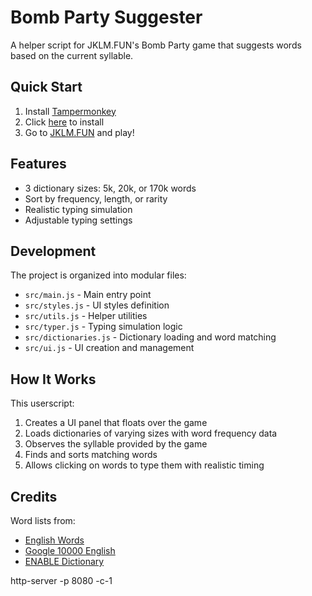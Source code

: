 # Bomb Party Suggester

A helper script for JKLM.FUN's Bomb Party game that suggests words based on the current syllable.

## Quick Start

1. Install [Tampermonkey](https://www.tampermonkey.net/)
2. Click [here](https://cdn.jsdelivr.net/gh/Doomsy1/Bomb-Party-Suggester@main/src/main.js) to install
3. Go to [JKLM.FUN](https://jklm.fun) and play!

## Features

- 3 dictionary sizes: 5k, 20k, or 170k words
- Sort by frequency, length, or rarity
- Realistic typing simulation
- Adjustable typing settings

## Development

The project is organized into modular files:
- `src/main.js` - Main entry point
- `src/styles.js` - UI styles definition
- `src/utils.js` - Helper utilities
- `src/typer.js` - Typing simulation logic
- `src/dictionaries.js` - Dictionary loading and word matching
- `src/ui.js` - UI creation and management

## How It Works

This userscript:
1. Creates a UI panel that floats over the game
2. Loads dictionaries of varying sizes with word frequency data
3. Observes the syllable provided by the game
4. Finds and sorts matching words
5. Allows clicking on words to type them with realistic timing

## Credits

Word lists from:
- [English Words](https://github.com/filiph/english_words)
- [Google 10000 English](https://github.com/first20hours/google-10000-english)
- [ENABLE Dictionary](https://github.com/dolph/dictionary)

http-server -p 8080 -c-1